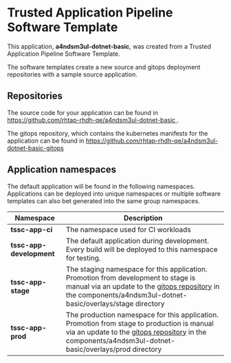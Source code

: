 # Trusted Application Pipeline Software Template

This application, **a4ndsm3ul-dotnet-basic**, was created from a Trusted Application Pipeline Software Template.

The software templates create a new source and gitops deployment repositories with a sample source application. 

## Repositories

The source code for your application can be found in [https://github.com/rhtap-rhdh-qe/a4ndsm3ul-dotnet-basic ](https://github.com/rhtap-rhdh-qe/a4ndsm3ul-dotnet-basic ).
 
The gitops repository, which contains the kubernetes manifests for the application can be found in 
[https://github.com/rhtap-rhdh-qe/a4ndsm3ul-dotnet-basic-gitops ](https://github.com/rhtap-rhdh-qe/a4ndsm3ul-dotnet-basic-gitops ) 

## Application namespaces 

The default application will be found in the following namespaces. Applications can be deployed into unique namespaces or multiple software templates can also bet generated into the same group namespaces.  

|  Namespace   |  Description   |  
| -------- | -------- |
| **tssc-app-ci** | The namespace used for CI workloads |
| **tssc-app-development** | The default application during development. Every build will be deployed to this namespace for testing. |
| **tssc-app-stage** | The staging namespace for this application. Promotion from development to stage is manual via an update to the [gitops repository](https://github.com/rhtap-rhdh-qe/a4ndsm3ul-dotnet-basic-gitops ) in the components/a4ndsm3ul-dotnet-basic/overlays/stage directory |
| **tssc-app-prod** | The production namespace for this application. Promotion from stage to production is manual via an update to the [gitops repository](https://github.com/rhtap-rhdh-qe/a4ndsm3ul-dotnet-basic-gitops ) in the components/a4ndsm3ul-dotnet-basic/overlays/prod directory |